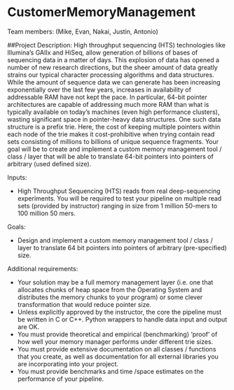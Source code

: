 # CustomerMemoryManagement
Team members: (Mike, Evan, Nakai, Justin, Antonio)

##Project Description:
High throughput sequencing (HTS) technologies like Illumina’s GAIIx and HiSeq, allow generation of billions of bases of sequencing data in a matter of days. This explosion of data has opened a number of new research directions, but the sheer amount of data greatly strains our typical character processing algorithms and data structures.  While the amount of sequence data we can generate has been increasing exponentially over the last few years, increases in availability of addressable RAM have not kept the pace. In particular, 64-bit pointer architectures are capable of addressing much more RAM than what is typically available on today’s machines (even high performance clusters), wasting significant space in pointer-heavy data structures. One such data structure is a prefix trie. Here, the cost of keeping multiple pointers within each node of the trie makes it cost-prohibitive when trying contain read sets consisting of millions to billions of unique sequence fragments. Your goal will be to create and implement a custom memory management tool / class / layer that will be able to translate 64-bit pointers into pointers of arbitrary (used defined size). 

Inputs:
-	High Throughput Sequencing (HTS) reads from real deep-sequencing experiments. You will be required to test your pipeline on multiple read sets (provided by instructor) ranging in size from 1 million 50-mers to 100 million 50 mers.

Goals:
-	Design and implement a custom memory management tool / class / layer to translate 64 bit pointers into pointers of arbitrary (pre-specified) size.

Additional requirements:
-	Your solution may be a full memory management layer (i.e. one that allocates chunks of heap space from the Operating System and distributes the memory chunks to your program) or some clever transformation that would reduce pointer size.
-	Unless explicitly approved by the instructor, the core the pipeline must be written in C or C++.  Python wrappers to handle data input and output are OK.
-	You must provide theoretical and empirical (benchmarking) ‘proof’ of how well your memory manager performs under different trie sizes.
-	You must provide extensive documentation on all classes / functions that you create, as well as documentation for all external libraries you are incorporating into your project.
-	You must provide benchmarks and time /space estimates on the performance of your pipeline.
